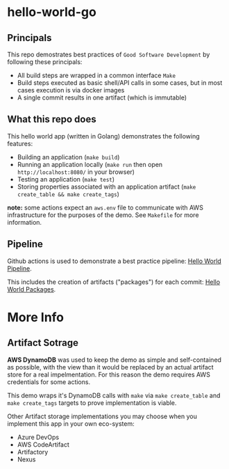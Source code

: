 # hello-world-go

## Principals

This repo demostrates best practices of `Good Software Development` by following these principals:

- All build steps are wrapped in a common interface `Make`
- Build steps executed as basic shell/API calls in some cases, but in most cases execution is via docker images
- A single commit results in one artifact (which is immutable)

## What this repo does

This hello world app (written in Golang) demonstrates the following features:

- Building an application (`make build`)
- Running an application locally (`make run` then open `http://localhost:8080/` in your browser)
- Testing an application (`make test`)
- Storing properties associated with an application artifact (`make create_table && make create_tags`)

**note:** some actions expect an `aws.env` file to communicate with AWS infrastructure for the purposes of the demo. See `Makefile` for more information.

## Pipeline

Github actions is used to demonstrate a best practice pipeline: [Hello World Pipeline](https://github.com/contino/gsd-hello-world/actions).

This includes the creation of artifacts ("packages") for each commit: [Hello World Packages](https://github.com/contino/gsd-hello-world/packages).

# More Info

## Artifact Sotrage

**AWS DynamoDB** was used to keep the demo as simple and self-contained as possible, with the view than it would be replaced by an actual artifact store for a real impelmentation. For this reason the demo requires AWS credentials for some actions.

This demo wraps it's DynamoDB calls with `make` via `make create_table` and `make create_tags` targets to prove implementation is viable.

Other Artifact storage implementations you may choose when you implement this app in your own eco-system:

- Azure DevOps
- AWS CodeArtifact
- Artifactory
- Nexus
